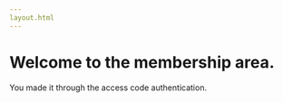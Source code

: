 ```yaml
---
layout.html
---
```

# Welcome to the membership area.
 <link rel="icon" type="image/png" href="https://avatars3.githubusercontent.com/u/65061930?v=4"/>

You made it through the access code authentication.
